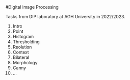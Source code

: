 #Digital Image Processing

Tasks from DIP laboratory at AGH University in 2022/2023.

1. Intro
2. Point
3. Histogram
4. Thresholding
5. Reolution
6. Context
7. Bilateral
8. Morphology
9. Canny
10. ...
